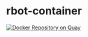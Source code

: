 # rbot-container

[![Docker Repository on Quay](https://quay.io/repository/foreman/rbot/status "Docker Repository on Quay")](https://quay.io/repository/foreman/rbot)
